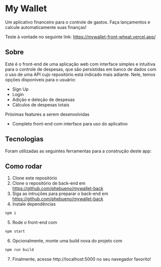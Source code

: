 # My Wallet

Um aplicativo financeiro para o controle de gastos. Faça lançamentos e calcule automaticamente suas finanças!

Teste à vontade no seguinte link: https://mywallet-front-wheat.vercel.app/

## Sobre

Este é o front-end de uma aplicação web com interface simples e intuitiva para o controle de despesas, que são persistidas em banco de dados com o uso de uma API cujo repositório está indicado mais adiante. Nele, temos opções disponíveis para o usuário:

- Sign Up
- Login
- Adição e deleção de despesas
- Cálculos de despesas totais

Próximas features a serem desenvolvidas
- Completo front-end com interface para uso do aplicativo

## Tecnologias
Foram utilizadas as seguintes ferramentas para a construção deste app:<br>
<p>
 
</p>

## Como rodar

1. Clone este repositório
2. Clone o repositório de back-end em https://github.com/phebueno/mywallet-back
3. Siga as intruções para preparar o back-end em https://github.com/phebueno/mywallet-back
4. Instale dependências
```bash
npm i
```
5. Rode o front-end com
```bash
npm start
```
6. Opcionalmente, monte uma build nova do projeto com
```bash
npm run build
```
7. Finalmente, acesse http://localhost:5000 no seu navegador favorito!
